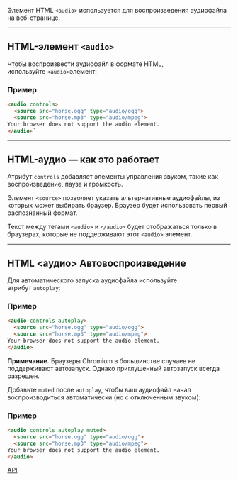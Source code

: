 Элемент HTML `<audio>` используется для воспроизведения аудиофайла на веб-странице.

---

## HTML-элемент `<audio>`

Чтобы воспроизвести аудиофайл в формате HTML, используйте `<audio>`элемент:

### Пример

```html
<audio controls>  
  <source src="horse.ogg" type="audio/ogg">  
  <source src="horse.mp3" type="audio/mpeg">  
Your browser does not support the audio element.  
</audio>`
```

---

## HTML-аудио — как это работает

Атрибут `controls` добавляет элементы управления звуком, такие как воспроизведение, пауза и громкость.

Элемент `<source>` позволяет указать альтернативные аудиофайлы, из которых может выбирать браузер. Браузер будет использовать первый распознанный формат.

Текст между тегами `<audio>` и `</audio>` будет отображаться только в браузерах, которые не поддерживают этот `<audio>` элемент.

---

## HTML <аудио> Автовоспроизведение

Для автоматического запуска аудиофайла используйте атрибут `autoplay`:

### Пример

```html
<audio controls autoplay>  
  <source src="horse.ogg" type="audio/ogg">  
  <source src="horse.mp3" type="audio/mpeg">  
Your browser does not support the audio element.  
</audio>
```

**Примечание.** Браузеры Chromium в большинстве случаев не поддерживают автозапуск. Однако приглушенный автозапуск всегда разрешен.

Добавьте `muted` после `autoplay`, чтобы ваш аудиофайл начал воспроизводиться автоматически (но с отключенным звуком):

### Пример

```html
<audio controls autoplay muted>  
  <source src="horse.ogg" type="audio/ogg">  
  <source src="horse.mp3" type="audio/mpeg">  
Your browser does not support the audio element.  
</audio>
```

[API](obsidian://open?vault=Frontend&file=JavaScript%2FAPI%20Audio%20%D0%B8%20Video)